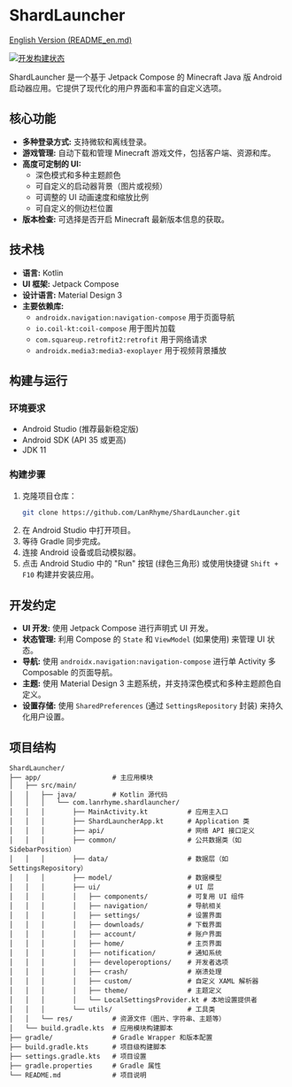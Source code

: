 # ShardLauncher

[English Version (README_en.md)](README_en.md)

[![开发构建状态](https://github.com/LanRhyme/ShardLauncher/actions/workflows/development.yml/badge.svg?branch=master)](https://github.com/LanRhyme/ShardLauncher/actions/workflows/development.yml)

ShardLauncher 是一个基于 Jetpack Compose 的 Minecraft Java 版 Android 启动器应用。它提供了现代化的用户界面和丰富的自定义选项。

## 核心功能

*   **多种登录方式:** 支持微软和离线登录。
*   **游戏管理:** 自动下载和管理 Minecraft 游戏文件，包括客户端、资源和库。
*   **高度可定制的 UI:**
    *   深色模式和多种主题颜色
    *   可自定义的启动器背景（图片或视频）
    *   可调整的 UI 动画速度和缩放比例
    *   可自定义的侧边栏位置
*   **版本检查:** 可选择是否开启 Minecraft 最新版本信息的获取。

## 技术栈

*   **语言:** Kotlin
*   **UI 框架:** Jetpack Compose
*   **设计语言:** Material Design 3
*   **主要依赖库:**
    *   `androidx.navigation:navigation-compose` 用于页面导航
    *   `io.coil-kt:coil-compose` 用于图片加载
    *   `com.squareup.retrofit2:retrofit` 用于网络请求
    *   `androidx.media3:media3-exoplayer` 用于视频背景播放

## 构建与运行

### 环境要求

*   Android Studio (推荐最新稳定版)
*   Android SDK (API 35 或更高)
*   JDK 11

### 构建步骤

1.  克隆项目仓库：
    ```bash
    git clone https://github.com/LanRhyme/ShardLauncher.git
    ```
2.  在 Android Studio 中打开项目。
3.  等待 Gradle 同步完成。
4.  连接 Android 设备或启动模拟器。
5.  点击 Android Studio 中的 "Run" 按钮 (绿色三角形) 或使用快捷键 `Shift + F10` 构建并安装应用。

## 开发约定

*   **UI 开发:** 使用 Jetpack Compose 进行声明式 UI 开发。
*   **状态管理:** 利用 Compose 的 `State` 和 `ViewModel` (如果使用) 来管理 UI 状态。
*   **导航:** 使用 `androidx.navigation:navigation-compose` 进行单 Activity 多 Composable 的页面导航。
*   **主题:** 使用 Material Design 3 主题系统，并支持深色模式和多种主题颜色自定义。
*   **设置存储:** 使用 `SharedPreferences` (通过 `SettingsRepository` 封装) 来持久化用户设置。

## 项目结构

```
ShardLauncher/
├── app/                  # 主应用模块
│   ├── src/main/
│   │   ├── java/         # Kotlin 源代码
│   │   │   └── com.lanrhyme.shardlauncher/
│   │   │       ├── MainActivity.kt          # 应用主入口
│   │   │       ├── ShardLauncherApp.kt      # Application 类
│   │   │       ├── api/                     # 网络 API 接口定义
│   │   │       ├── common/                  # 公共数据类（如 SidebarPosition）
│   │   │       ├── data/                    # 数据层（如 SettingsRepository）
│   │   │       ├── model/                   # 数据模型
│   │   │       ├── ui/                      # UI 层
│   │   │       │   ├── components/          # 可复用 UI 组件
│   │   │       │   ├── navigation/          # 导航相关
│   │   │       │   ├── settings/            # 设置界面
│   │   │       │   ├── downloads/           # 下载界面
│   │   │       │   ├── account/             # 账户界面
│   │   │       │   ├── home/                # 主页界面
│   │   │       │   ├── notification/        # 通知系统
│   │   │       │   ├── developeroptions/    # 开发者选项
│   │   │       │   ├── crash/               # 崩溃处理
│   │   │       │   ├── custom/              # 自定义 XAML 解析器
│   │   │       │   ├── theme/               # 主题定义
│   │   │       │   └── LocalSettingsProvider.kt # 本地设置提供者
│   │   │       └── utils/                   # 工具类
│   │   └── res/          # 资源文件（图片、字符串、主题等）
│   └── build.gradle.kts  # 应用模块构建脚本
├── gradle/               # Gradle Wrapper 和版本配置
├── build.gradle.kts      # 项目级构建脚本
├── settings.gradle.kts   # 项目设置
├── gradle.properties     # Gradle 属性
└── README.md             # 项目说明
```